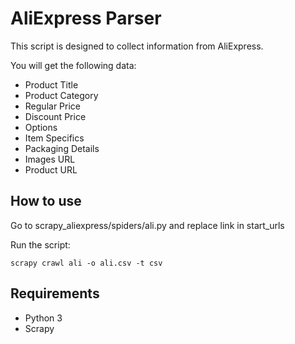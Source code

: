 # AliExpress Parser

This script is designed to collect information from AliExpress.

You will get the following data:
- Product Title
- Product Category
- Regular Price
- Discount Price
- Options
- Item Specifics
- Packaging Details
- Images URL
- Product URL

## How to use

Go to scrapy_aliexpress/spiders/ali.py and replace link in start_urls

Run the script:

```
scrapy crawl ali -o ali.csv -t csv
```

## Requirements

- Python 3
- Scrapy
